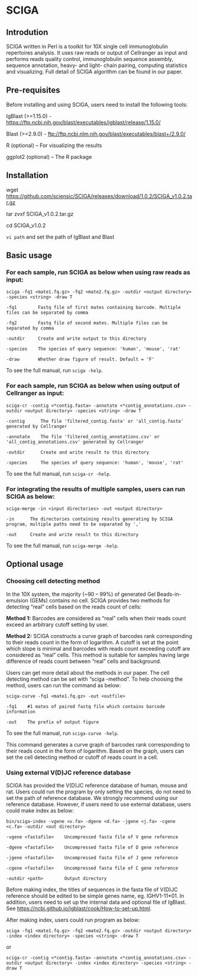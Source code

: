 # SCIGA

## Introdution

SCIGA written in Perl is a toolkit for 10X single cell immunoglobulin repertoires analysis. It uses raw reads or output of Cellranger as input and performs reads quality control, immunoglobulin sequence assembly, sequence annotation, heavy- and light- chain pairing, computing statistics and visualizing. Full detail of SCIGA algorithm can be found in our paper.  

## Pre-requisites

Before installing and using SCIGA, users need to install the following tools:

IgBlast (>=1.15.0) - https://ftp.ncbi.nih.gov/blast/executables/igblast/release/1.15.0/

Blast (>=2.9.0) - ftp://ftp.ncbi.nlm.nih.gov/blast/executables/blast+/2.9.0/

R (optional) – For visualizing the results

ggplot2 (optional) – The R package


## Installation

wget https://github.com/sciensic/SCIGA/releases/download/1.0.2/SCIGA_v1.0.2.tar.gz

tar zvxf SCIGA_v1.0.2.tar.gz

cd SCIGA_v1.0.2

`vi path` and set the path of IgBlast and Blast
 

## Basic usage

### For each sample, run SCIGA as below when using raw reads as input:
```
sciga -fq1 <mate1.fq.gz> -fq2 <mate2.fq.gz> -outdir <output directory> -species <string> -draw T
  
-fq1        Fastq file of first mates containing barcode. Multiple files can be separated by comma

-fq2        Fastq file of second mates. Multiple files can be separated by comma

-outdir     Create and write output to this directory

-species    The species of query sequence: 'human', 'mouse', 'rat'

-draw       Whether draw figure of result. Default = 'F'
```
To see the full manual, run `sciga -help`.

### For each sample, run SCIGA as below when using output of Cellranger as input:
```
sciga-cr -contig <*contig.fasta> -annotate <*contig_annotations.csv> -outdir <output directory> -species <string> -draw T
  
-contig      The file 'filtered_contig.fasta' or 'all_contig.fasta' generated by Cellranger

-annotate    The file 'filtered_contig_annotations.csv' or 'all_contig_annotations.csv' generated by Cellranger

-outdir      Create and write result to this directory

-species     The species of query sequence: 'human', 'mouse', 'rat'
```
To see the full manual, run `sciga-cr -help`.

### For integrating the results of multiple samples, users can run SCIGA as below:
```
sciga-merge -in <input directories> -out <output directory>
  
-in      The directories containing results generating by SCIGA program, multiple paths need to be separated by ','

-out     Create and write result to this directory
```
To see the full manual, run `sciga-merge -help`.

## Optional usage

### Choosing cell detecting method

In the 10X system, the majority (~90 – 99%) of generated Gel Beads-in-emulsion (GEMs) contains no cell. SCIGA provides two methods for detecting “real” cells based on the reads count of cells: 

**Method 1:** Barcodes are considered as “real” cells when their reads count exceed an arbitrary cutoff setting by user.

**Method 2:** SCIGA constructs a curve graph of barcodes rank corresponding to their reads count in the form of logarithm. A cutoff is set at the point which slope is minimal and barcodes with reads count exceeding cutoff are considered as “real” cells. This method is suitable for samples having large difference of reads count between “real” cells and background.  

Users can get more detail about the methods in our paper. The cell detecting method can be set with “sciga -method”. To help choosing the method, users can run the command as below:
```
sciga-curve -fq1 <mate1.fq.gz> -out <outfile>

-fq1    #1 mates of paired fastq file which contains barcode information

-out    The prefix of output figure
 ``` 
To see the full manual, run `sciga-curve -help`.
 
This command generates a curve graph of barcodes rank corresponding to their reads count in the form of logarithm. Based on the graph, users can set the cell detecting method or cutoff of reads count in a cell.

### Using external V(D)JC reference database

SCIGA has provided the V(D)JC reference database of human, mouse and rat. Users could run the program by only setting the species, do not need to set the path of reference database. We strongly recommend using our reference database. However, if users need to use external database, users could make index as below:
```
bin/sciga-index -vgene <v.fa> -dgene <d.fa> -jgene <j.fa> -cgene <c.fa> -outdir <out directory>
  
-vgene <fastafile>    Uncompressed fasta file of V gene reference
  
-dgene <fastafile>    Uncompressed fasta file of D gene reference
  
-jgene <fastafile>    Uncompressed fasta file of J gene reference
  
-cgene <fastafile>    Uncompressed fasta file of C gene reference
  
-outdir <path>        Output directory
```
Before making index, the titles of sequences in the fasta file of V(D)JC reference should be edited to be simple genes name, eg. IGHV1-11*01. In addition, users need to set up the internal data and optional file of IgBlast. See https://ncbi.github.io/igblast/cook/How-to-set-up.html.

After making index, users could run program as below:
```
sciga -fq1 <mate1.fq.gz> -fq2 <mate2.fq.gz> -outdir <output directory> -index <index directory> -species <string> -draw T
```
or
```
sciga-cr -contig <*contig.fasta> -annotate <*contig_annotations.csv> -outdir <output directory> -index <index directory> -species <string> -draw T
```

